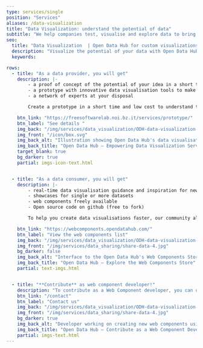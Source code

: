 ```yaml
---
type: services/single
position: "Services"
aliases: /data-visualization
title: "Data Visualization: understand the potential of data"
subtitle: "We help companies test, visualise and explore data to bring their ideas to life. Our Data Visualization service turns complex, real-time and historical datasets into meaningful insights and impactful visuals - supporting the creation of prototypes, dashboards and digital products."
seo:
  title: "Data Visualization  | Open Data Hub for custom visualizations"
  description: "Visualize the potential of your data with Open Data Hub. We help organizations test, visualize and create custom visualizations using powerful data tools."
  keywords:

rows:
  - title: "As a data provider, you will get"
    description: |-
        - a proof of concept of the potential of your idea in a short time and at low cost 
        - a prototype with innovative data visualisation tools to make your idea more concrete and usable
        - a network of experts at your disposal

        Create a prototype in a short time and low cost to understand the potential of your idea: through a network of experts, the Free Software Lab helps you develop a prototype with innovative data visualization technologies that make your idea more concrete and valuable.

    btn_link: "https://freesoftwarelab.noi.bz.it/services/prototype/"
    btn_label: "See details "
    img_back: "/img/services/data_visualization/ODH-data-visualization-top-image.jpg"
    img_front: "/icon/box.svg"
    img_back_alt: "Illustration showing Open Data Hub's data visualisation services, which enable organisations to test, visualise and implement data-driven ideas."
    img_back_title: "Open Data Hub – Empowering Data Visualization Services"
    target_blank: true
    bg_darker: true
    partial: imgs-icon-text.html


  - title: "As a data consumer, you will get"
    description: |-
        - real-time data visualisation guidance and inspiration for new digital products
        - showcases for single or more datasets
        - web components freely available
        - Open source code on github (free to fork)

        To help you create data visualisations faster, our community already developed a set of components using data provided by the Open Data Hub. You can find a list of web components ready to be used on the Open Data Hub Web Components Store.

    btn_link: "https://webcomponents.opendatahub.com/"
    btn_label: "View the web components list"
    img_back: "/img/services/data_visualization/ODH-data-visualization-web-component-store.jpg"
    img_front: "/img/services/data_sharing/share-data-4.jpg"
    bg_darker: false
    img_back_alt: "Interface to the Open Data Hub's Web Components Store, which provides ready-to-use components for data visualisation projects."
    img_back_title: "Open Data Hub – Explore the Web Components Store"
    partial: text-imgs.html


  - title: "**Contribute** as web component developer!"
    description: "To contribute as a Web Component developer, you can use all the resources available in the Open Data Hub to create new Web components. Data is freely accessible and can be used for your own projects. For closer cooperation, do not hesitate to contact us."
    btn_link: "/contact"
    btn_label: "Contact us"
    img_back: "/img/services/data_visualization/ODH-data-visualization-web-component-developer.jpg"
    img_front: "/img/services/data_sharing/share-data-4.jpg"
    bg_darker: true
    img_back_alt: "Developer working on creating new web components using Open Data Hub's freely accessible data resources."
    img_back_title: "Open Data Hub – Contribute as a Web Component Developer"
    partial: imgs-text.html
---
```

